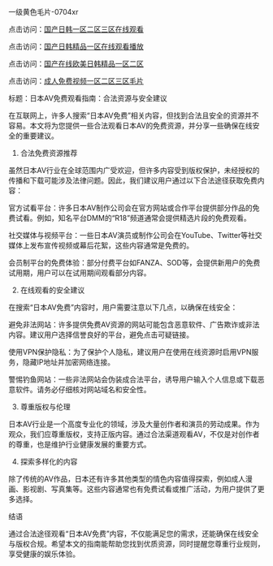 
一级黄色毛片-0704xr


点击访问：<a href="https://vassv.pages.dev/">国产日韩一区二区三区在线观看</a>

点击访问：<a href="https://https://rtj-3zo.pages.dev/">国产日韩精品一区在线观看播放</a>

点击访问：<a href="https://gsd-agv.pages.dev/">国产在线欧美日韩精品一区二区</a>

点击访问：<a href="https://fdhf-454.pages.dev/">成人免费视频一区二区三区毛片</a>


标题：日本AV免费观看指南：合法资源与安全建议


在互联网上，许多人搜索“日本AV免费”相关内容，但找到合法且安全的资源并不容易。本文将为您提供一些合法观看日本AV的免费资源，并分享一些确保在线安全的重要建议。


1. 合法免费资源推荐

虽然日本AV行业在全球范围内广受欢迎，但许多内容受到版权保护，未经授权的传播和下载可能涉及法律问题。因此，我们建议用户通过以下合法途径获取免费内容：



官方试看平台：许多日本AV制作公司会在官方网站或合作平台提供部分作品的免费试看。例如，知名平台DMM的“R18”频道通常会提供精选片段的免费观看。

社交媒体与视频平台：一些日本AV演员或制作公司会在YouTube、Twitter等社交媒体上发布宣传视频或幕后花絮，这些内容通常是免费的。

会员制平台的免费体验：部分付费平台如FANZA、SOD等，会提供新用户的免费试用期，用户可以在试用期间观看部分内容。


2. 在线观看的安全建议

在搜索“日本AV免费”内容时，用户需要注意以下几点，以确保在线安全：



避免非法网站：许多提供免费AV资源的网站可能包含恶意软件、广告欺诈或非法内容。建议用户选择信誉良好的平台，避免点击可疑链接。

使用VPN保护隐私：为了保护个人隐私，建议用户在使用在线资源时启用VPN服务，隐藏IP地址并加密网络连接。

警惕钓鱼网站：一些非法网站会伪装成合法平台，诱导用户输入个人信息或下载恶意软件。请务必仔细核对网站域名和安全性。


3. 尊重版权与伦理

日本AV行业是一个高度专业化的领域，涉及大量创作者和演员的劳动成果。作为观众，我们应尊重版权，支持正版内容。通过合法渠道观看AV，不仅是对创作者的尊重，也是维护行业健康发展的重要方式。


4. 探索多样化的内容

除了传统的AV作品，日本还有许多其他类型的情色内容值得探索，例如成人漫画、影视剧、写真集等。这些内容通常也有免费试看或推广活动，为用户提供了更多选择。


结语

通过合法途径观看“日本AV免费”内容，不仅能满足您的需求，还能确保在线安全与版权合规。希望本文的指南能帮助您找到优质资源，同时提醒您尊重行业规则，享受健康的娱乐体验。




<span style="display:none;">[Canonical link](）</span>
